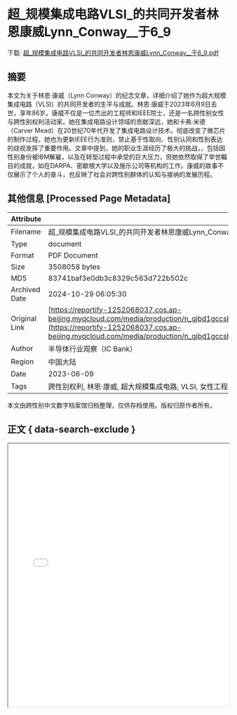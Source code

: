 # 超_规模集成电路VLSI_的共同开发者林恩康威Lynn_Conway__于6_9

<!-- tcd_download_link -->
下载: <a href="超_规模集成电路VLSI_的共同开发者林恩康威Lynn_Conway__于6_9.pdf" download>超_规模集成电路VLSI_的共同开发者林恩康威Lynn_Conway__于6_9.pdf</a>
<!-- tcd_download_link_end -->

## 摘要

<!-- tcd_abstract -->
本文为关于林恩·康威（Lynn Conway）的纪念文章，详细介绍了她作为超大规模集成电路（VLSI）的共同开发者的生平与成就。林恩·康威于2023年6月9日去世，享年86岁。康威不仅是一位杰出的工程师和IEEE院士，还是一名跨性别女性与跨性别权利活动家。她在集成电路设计领域的贡献深远，她和卡弗·米德（Carver Mead）在20世纪70年代开发了集成电路设计技术，彻底改变了微芯片的制作过程。她也为更新IEEE行为准则，禁止基于性取向、性别认同和性别表达的歧视发挥了重要作用。文章中提到，她的职业生涯经历了极大的挑战，，包括因性别身份被IBM解雇，以及在转型过程中承受的巨大压力，但她依然取得了举世瞩目的成就，如在DARPA、密歇根大学以及施乐公司等机构的工作。康威的故事不仅展示了个人的奋斗，也反映了社会对跨性别群体的认知与接纳的发展历程。

<!-- tcd_abstract_end -->

## 其他信息 [Processed Page Metadata]

| Attribute       | Value                                  |
|-----------------|----------------------------------------|
| Filename        | 超_规模集成电路VLSI_的共同开发者林恩康威Lynn_Conway__于6_9.pdf                             |
| Type            | document                                 |
| Format          | PDF Document                               |
| Size            | 3508058 bytes                           |
| MD5             | 83741baf3e0db3c8329c563d722b502c                                  |
| Archived Date   | 2024-10-29 06:05:30                             |
| Original Link   | [https://reportify-1252068037.cos.ap-beijing.myqcloud.com/media/production/n_gjbd1gccsbz70ciy30e5oq_36d44b77579091d5d32c5434b5195229_20240622112609.pdf](https://reportify-1252068037.cos.ap-beijing.myqcloud.com/media/production/n_gjbd1gccsbz70ciy30e5oq_36d44b77579091d5d32c5434b5195229_20240622112609.pdf)                         |
| Author          | 半导体行业观察（IC Bank）                               |
| Region          | 中国大陆                               |
| Date            | 2023-06-09                                 |
| Tags            | 跨性别权利, 林恩·康威, 超大规模集成电路, VLSI, 女性工程师, 性别认同, 社会环境, IEEE, 技术创新                                 |

本文由跨性别中文数字档案馆归档整理，仅供存档使用。版权归原作者所有。


## 正文 { data-search-exclude }

<!-- tcd_main_text -->
<iframe src="../超_规模集成电路VLSI_的共同开发者林恩康威Lynn_Conway__于6_9.pdf" width="100%" height="600px">
    <p>无法显示PDF，请下载查看。</p>
</iframe>
<!-- tcd_main_text_end -->

